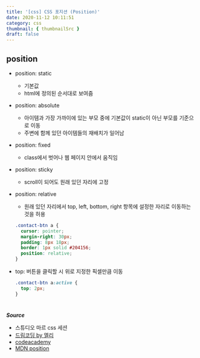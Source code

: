 ```yaml
---
title: '[css] CSS 포지션 (Position)'
date: 2020-11-12 10:11:51
category: css
thumbnail: { thumbnailSrc }
draft: false
---
```


## position

- position: static
  - 기본값
  - html에 정의된 순서대로 보여줌
- position: absolute
  - 아이템과 가장 가까이에 있는 부모 중에 기본값이 static이 아닌 부모를 기준으로 이동
  - 주변에 함께 있던 아이템들의 재배치가 일어남
- position: fixed
  - class에서 벗어나 웹 페이지 안에서 움직임
- position: sticky
  - scroll이 되어도 원래 있던 자리에 고정
- position: relative

  - 원래 있던 자리에서 top, left, bottom, right 항목에 설정한 자리로 이동하는 것을 허용

  ```css
  .contact-btn a {
    cursor: pointer;
    margin-right: 30px;
    padding: 8px 18px;
    border: 1px solid #204156;
    position: relative;
  }
  ```

- top: 버튼을 클릭할 시 위로 지정한 픽셀만큼 이동

  ```css
  .contact-btn a:active {
    top: 2px;
  }
  ```

#

**_Source_**

- 스튜디오 마르 css 세션
- [드림코딩 by 엘리](https://www.youtube.com/watch?v=jWh3IbgMUPI&feature=emb_logo)
- [codeacademy](https://www.codecademy.com/learn/make-a-website)
- [MDN position](https://developer.mozilla.org/en-US/docs/Web/CSS/position)
